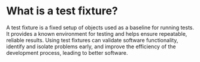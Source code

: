 # What is a test fixture?

A test fixture is a fixed setup of objects used as a baseline for running tests. It provides a known environment for testing and helps ensure repeatable, reliable results. Using test fixtures can validate software functionality, identify and isolate problems early, and improve the efficiency of the development process, leading to better software.